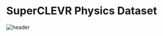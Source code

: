 # SuperCLEVR Physics Dataset

![header](https://github.com/XingruiWang/SuperCLEVR-Physics/blob/master/imgs/merged_animated_grid.gif)
